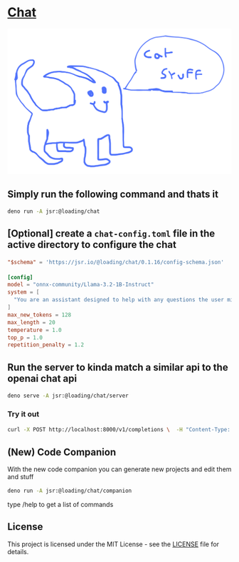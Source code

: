 # [Chat](https://jsr.io/@loading/chat)

![chat](./assets/chat.svg)

## Simply run the following command and thats it

```sh
deno run -A jsr:@loading/chat
```

## [Optional] create a `chat-config.toml` file in the active directory to configure the chat

```toml
"$schema" = 'https://jsr.io/@loading/chat/0.1.16/config-schema.json'

[config]
model = "onnx-community/Llama-3.2-1B-Instruct"
system = [
  "You are an assistant designed to help with any questions the user might have."
]
max_new_tokens = 128
max_length = 20
temperature = 1.0
top_p = 1.0
repetition_penalty = 1.2
```

## Run the server to kinda match a similar api to the openai chat api

```sh
deno serve -A jsr:@loading/chat/server
```

### Try it out

```sh
curl -X POST http://localhost:8000/v1/completions \  -H "Content-Type: application/json" \  -d '{    "prompt": "Once upon a time",    "max_tokens": 50,    "temperature": 0.7  }'
```

## (New) Code Companion

With the new code companion you can generate new projects and edit them and
stuff

```sh
deno run -A jsr:@loading/chat/companion
```

type /help to get a list of commands

## License

This project is licensed under the MIT License - see the [LICENSE](LICENSE) file
for details.
